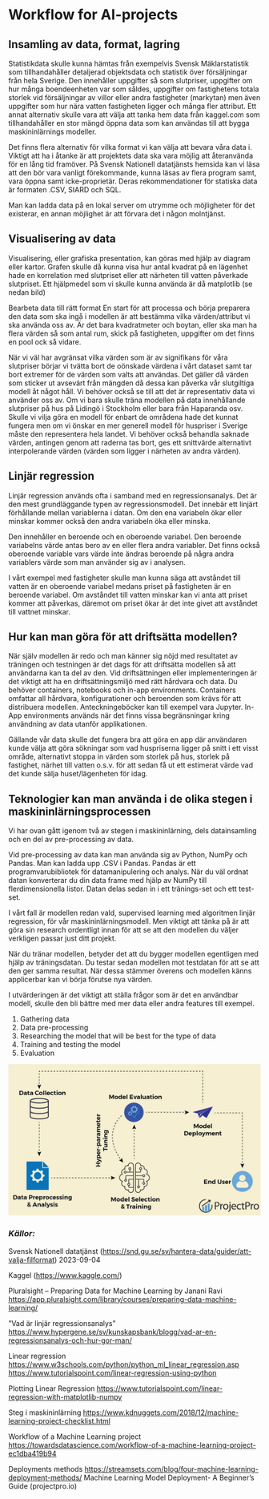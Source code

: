 # Workflow for AI-projects

## Insamling av data, format, lagring
Statistikdata skulle kunna hämtas från exempelvis Svensk Mäklarstatistik som tillhandahåller detaljerad objektsdata och statistik över försäljningar från hela Sverige. Den innehåller uppgifter så som slutpriser, uppgifter om hur många boendeenheten var som såldes, uppgifter om fastighetens totala storlek vid försäljningar av villor eller andra fastigheter (markytan) men även uppgifter som hur nära vatten fastigheten ligger och många fler attribut. Ett annat alternativ skulle vara att välja att tanka hem data från kaggel.com som tillhandahåller en stor mängd öppna data som kan användas till att bygga maskininlärnings modeller. 

Det finns flera alternativ för vilka format vi kan välja att bevara våra data i. Viktigt att ha i åtanke är att projektets data ska vara möjlig att återanvända för en lång tid framöver. På Svensk Nationell datatjänsts hemsida kan vi läsa att den bör vara vanligt förekommande, kunna läsas av flera program samt, vara öppna  samt icke-proprietär. Deras rekommendationer för statiska data är formaten .CSV, SIARD och SQL.

Man kan ladda data på en lokal server om utrymme och möjligheter för det existerar, en annan möjlighet är att förvara det i någon molntjänst.

## Visualisering av data
Visualisering, eller grafiska presentation, kan göras med hjälp av diagram eller kartor. Grafen skulle då kunna visa hur antal kvadrat på en lägenhet hade en korrelation med slutpriset eller att närheten till vatten påverkade slutpriset. Ett hjälpmedel som vi skulle kunna använda är då matplotlib (se nedan bild)

Bearbeta data till rätt format
En start för att processa och börja preparera den data som ska ingå i modellen är att bestämma vilka värden/attribut vi ska använda oss av. Är det bara kvadratmeter och boytan, eller ska man ha flera värden så som antal rum, skick på fastigheten, uppgifter om det finns en pool ock så vidare. 

När vi väl har avgränsat vilka värden som är av signifikans för våra slutpriser börjar vi tvätta bort de oönskade värdena i vårt dataset samt tar bort extremer för de värden som valts att användas. Det gäller då värden som sticker ut avsevärt från mängden då dessa kan påverka vår slutgiltiga modell åt något håll. Vi behöver också se till att det är representativ data vi använder oss av. Om vi bara skulle träna modellen på data innehållande slutpriser på hus på Lidingö i Stockholm eller bara från Haparanda  osv. Skulle vi vilja göra en modell för enbart de områdena hade det kunnat fungera men om vi önskar en mer generell modell för huspriser i Sverige måste den representera hela landet. Vi behöver också behandla saknade värden, antingen genom att raderna tas bort, ges ett snittvärde alternativt interpolerande värden (värden som ligger i närheten av andra värden).

## Linjär regression
Linjär regression används ofta i samband med en regressionsanalys. Det är den mest grundläggande typen av regressionsmodell. Det innebär ett linjärt förhållande mellan variablerna i datan. Om den ena variabeln ökar eller minskar kommer också den andra variabeln öka eller minska.

Den innehåller en beroende och en oberoende variabel. Den beroende variabelns värde antas bero av en eller flera andra variabler. Det finns också oberoende variable vars värde inte ändras beroende på några andra variablers värde som man använder sig av i analysen. 

I vårt exempel med fastigheter skulle man kunna säga att avståndet till vatten är en oberoende variabel medans priset på fastigheten är en beroende variabel. Om avståndet till vatten minskar kan vi anta att priset kommer att påverkas, däremot om priset ökar är det inte givet att avståndet till vattnet minskar.

## Hur kan man göra för att driftsätta modellen?

När själv modellen är redo och man känner sig nöjd med resultatet av träningen och testningen är det dags för att driftsätta modellen så att användarna kan ta del av den. Vid driftsättningen eller implementeringen är det viktigt att ha en driftsättningsmiljö med rätt hårdvara och data. Du behöver containers, notebooks och in-app environments. Containers omfattar all hårdvara, konfigurationer och beroenden som krävs för att distribuera modellen. Anteckningeböcker kan till exempel vara Jupyter. In-App environments används när det finns vissa begränsningar kring användning av data utanför applikationen.

Gällande vår data skulle det fungera bra att göra en app där användaren kunde välja att göra sökningar som vad huspriserna ligger på snitt i ett visst område, alternativt stoppa in värden som storlek på hus, storlek på fastighet, närhet till vatten o.s.v. för att sedan få ut ett estimerat värde vad det kunde sälja huset/lägenheten för idag.

## Teknologier kan man använda i de olika stegen i maskininlärningsprocessen

Vi har ovan gått igenom två av stegen i maskininlärning, dels datainsamling och en del av pre-processing av data. 

Vid pre-processing av data kan man använda sig av Python, NumPy och Pandas. Man kan ladda upp .CSV i Pandas. Pandas är ett programvarubibliotek för datamanipulering och analys. När du väl ordnat datan konverterar du din data frame med hjälp av NumPy till flerdimensionella listor. Datan delas sedan in i ett tränings-set och ett test-set. 

I vårt fall är modellen redan vald, supervised learning med algoritmen linjär regression, för vår maskininlärningsmodell. Men viktigt att tänka på är att göra sin research ordentligt innan för att se att den modellen du väljer verkligen passar just ditt projekt.

När du tränar modellen, betyder det att du bygger modellen egentligen med hjälp av träningsdatan. Du testar sedan modellen mot testdatan för att se att den ger samma resultat. När dessa stämmer överens och modellen känns applicerbar kan vi börja förutse nya värden.

I utvärderingen är det viktigt att ställa frågor som är det en användbar modell, skulle den bli bättre med mer data eller andra features till exempel.

1.	Gathering data
2.	Data pre-processing
3.	Researching the model that will be best for the type of data
4.	Training and testing the model
5.	Evaluation

![ML Model deployment](pictures\Machine_Learning_Model_Deployment_Tutorial.webp)

### *Källor:*
Svensk Nationell datatjänst 
(https://snd.gu.se/sv/hantera-data/guider/att-valja-filformat) 2023-09-04

Kaggel (https://www.kaggle.com/)

Pluralsight – Preparing Data for Machine Learning by Janani Ravi
https://app.pluralsight.com/library/courses/preparing-data-machine-learning/
 
”Vad är linjär regressionsanalys”
https://www.hypergene.se/sv/kunskapsbank/blogg/vad-ar-en-regressionsanalys-och-hur-gor-man/

Linear regression
https://www.w3schools.com/python/python_ml_linear_regression.asp
https://www.tutorialspoint.com/linear-regression-using-python

Plotting Linear Regression
https://www.tutorialspoint.com/linear-regression-with-matplotlib-numpy


Steg i maskininlärning
https://www.kdnuggets.com/2018/12/machine-learning-project-checklist.html

Workflow of a Machine Learning project
https://towardsdatascience.com/workflow-of-a-machine-learning-project-ec1dba419b94

Deployments methods
https://streamsets.com/blog/four-machine-learning-deployment-methods/
Machine Learning Model Deployment- A Beginner’s Guide (projectpro.io)
